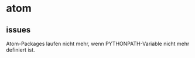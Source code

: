 # atom

## issues
Atom-Packages laufen nicht mehr, wenn PYTHONPATH-Variable nicht mehr definiert ist.
